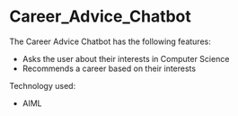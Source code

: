 # Career_Advice_Chatbot
 The Career Advice Chatbot has the following features:
 - Asks the user about their interests in Computer Science
 - Recommends a career based on their interests
 
 Technology used:
 - AIML
